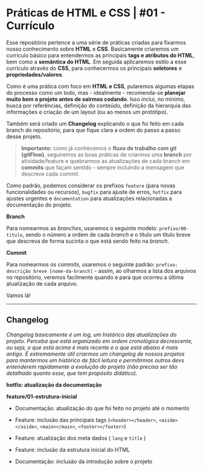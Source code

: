 # Práticas de HTML e CSS | #01 - Currículo

Esse repositório pertence a uma série de práticas criadas para fixarmos nosso conhecimento sobre **HTML** e **CSS**. Basicamente criaremos um currículo básico para entendermos as principais **tags e atributos do HTML**, bem como a **semântica do HTML**. Em seguida aplicaremos estilo a esse currículo através do **CSS**, para conhecermos os principais **seletores** e **propriedades/valores**.

Como é uma prática com foco em **HTML e CSS**, pularemos algumas etapas do processo como um todo, mas - idealmente - recomenda-se **planejar muito bem o projeto antes de sairmos codando**. Isso inclui, no mínimo, busca por referências, definição do conteúdo, definição da hierarquia das informações e criação de um layout (ou ao menos um protótipo).

Também será criado um **Changelog** explicando o que foi feito em cada branch do repositório, para que fique clara a ordem do passo a passo desse projeto.

> **Importante:** como já conhecemos o **fluxo de trabalho com git (gitFlow)**, seguiremos as boas práticas de criarmos uma **branch** por atividade/feature e quebrarmos as atualizações de cada branch em **commits** que façam sentido - sempre incluindo a mensagem que descreve cada commit.

Como padrão, podemos considerar os prefixos `feature` (para novas funcionalidades ou recursos), `bugfix` para ajuste de erros, `hotfix` para ajustes urgentes e `documentation` para atualizações relacionadas a documentação do projeto.

**Branch**

Para nomearmos as _branches_, usaremos o seguinte modelo: `prefixo/00-titulo`, sendo o número a ordem de cada _branch_ e o título um título breve que descreva de forma sucinta o que está sendo feito na _branch_.

**Commit**

Para nomearmos os _commits_, usaremos o seguinte padrão: `prefixo: descrição breve [nome-da-branch]` - assim, ao olharmos a lista dos arquivos no repositório, veremos facilmente quando e para que ocorreu a última atualização de cada arquivo.

Vamos lá!

___

## Changelog

_Changelog basicamente é um log, um histórico das atualizações do projeto. Perceba que está organizado em ordem cronológica decrescente, ou seja, o que está acima é mais recente e o que está abaixo é mais antigo. É extremamente útil criarmos um changelog de nossos projetos para mantermos um histórico de fácil leitura e permitirmos outros devs entenderem rapidamente a evolução do projeto (não precisa ser tão detalhado quanto esse, que tem propósito didático)._

**hotfix: atualização da documentação**

**feature/01-estrutura-inicial**

* Documentação: atualização do que foi feito no projeto até o momento

* Feature: inclusão das principais tags (`<header></header>`,   `<aside></aside>`,   `<main></main>`,   `<footer></footer>`)

* Feature: atualização dos meta dados ( `lang` e `title` )

* Feature: inclusão da estrutura inicial do HTML

* Documentação: inclusão da introdução sobre o projeto
